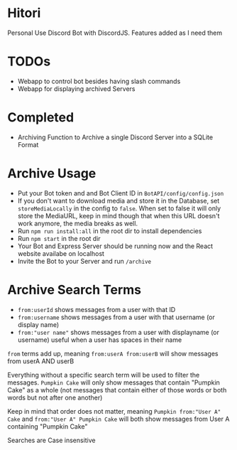 # Hitori
Personal Use Discord Bot with DiscordJS. Features added as I need them

# TODOs
- Webapp to control bot besides having slash commands
- Webapp for displaying archived Servers

# Completed
- Archiving Function to Archive a single Discord Server into a SQLite Format

# Archive Usage
- Put your Bot token and and Bot Client ID in `BotAPI/config/config.json`
- If you don't want to download media and store it in the Database, set `storeMediaLocally` in the config to `false`. When set to false it will only store the MediaURL, keep in mind though that when this URL doesn't work anymore, the media breaks as well.
- Run `npm run install:all` in the root dir to install dependencies
- Run `npm start` in the root dir
- Your Bot and Express Server should be running now and the React website availabe on localhost
- Invite the Bot to your Server and run `/archive`

# Archive Search Terms
- `from:userId` shows messages from a user with that ID
- `from:username` shows messages from a user with that username (or display name)
- `from:"user name"` shows messages from a user with displayname (or username) useful when a user has spaces in their name

`from` terms add up, meaning `from:userA from:userB` will show messages from userA AND userB

Everything without a specific search term will be used to filter the messages.
`Pumpkin Cake` will only show messages that contain "Pumpkin Cake" as a whole (not messages that contain either of those words or both words but not after one another)

Keep in mind that order does not matter, meaning `Pumpkin from:"User A" Cake` and `from:"User A" Pumpkin Cake` will both show messages from User A containing "Pumpkin Cake"

Searches are Case insensitive
